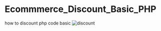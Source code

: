 # Ecommmerce_Discount_Basic_PHP
how to discount php code basic
![discount](https://user-images.githubusercontent.com/128790623/229444096-724f9133-aca3-4572-bffe-c3c38375ef37.png)
